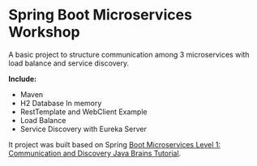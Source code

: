 # Spring Boot Microservices Workshop

A basic project to structure communication among 3 microservices with load balance and service discovery.

**Include:**
- Maven
- H2 Database In memory
- RestTemplate and WebClient Example
- Load Balance
- Service Discovery with Eureka Server

It project was built based on Spring [Boot Microservices Level 1: Communication and Discovery Java Brains Tutorial](https://www.youtube.com/watch?v=y8IQb4ofjDo&list=PLqq-6Pq4lTTZSKAFG6aCDVDP86Qx4lNas).
